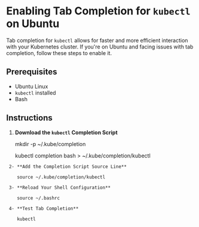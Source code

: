 # Enabling Tab Completion for `kubectl` on Ubuntu

Tab completion for `kubectl` allows for faster and more efficient interaction with your Kubernetes cluster. If you're on Ubuntu and facing issues with tab completion, follow these steps to enable it.

## Prerequisites

- Ubuntu Linux
- `kubectl` installed
- Bash 

## Instructions
   1. **Download the `kubectl` Completion Script**
   
      mkdir -p ~/.kube/completion
      
      kubectl completion bash > ~/.kube/completion/kubectl

     2- **Add the Completion Script Source Line**
   
        source ~/.kube/completion/kubectl
   
     3- **Reload Your Shell Configuration**
   
        source ~/.bashrc
   
     4- **Test Tab Completion**
   
        kubectl
